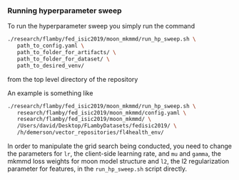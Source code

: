 ### Running hyperparameter sweep

To run the hyperparameter sweep you simply run the command

```bash
./research/flamby/fed_isic2019/moon_mkmmd/run_hp_sweep.sh \
   path_to_config.yaml \
   path_to_folder_for_artifacts/ \
   path_to_folder_for_dataset/ \
   path_to_desired_venv/
```

from the top level directory of the repository

An example is something like
``` bash
./research/flamby/fed_isic2019/moon_mkmmd/run_hp_sweep.sh \
   research/flamby/fed_isic2019/moon_mkmmd/config.yaml \
   research/flamby/fed_isic2019/moon_mkmmd/ \
   /Users/david/Desktop/FLambyDatasets/fedisic2019/ \
   /h/demerson/vector_repositories/fl4health_env/
```

In order to manipulate the grid search being conducted, you need to change the parameters for `lr`, the client-side learning rate, and `mu` and `gamma`, the mkmmd loss weights for moon model structure and `l2`, the l2 regularization parameter for features, in the `run_hp_sweep.sh` script directly.
